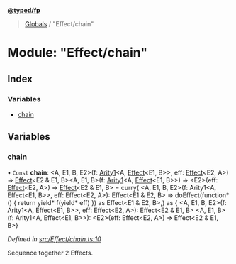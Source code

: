 **[@typed/fp](../README.md)**

> [Globals](../globals.md) / "Effect/chain"

# Module: "Effect/chain"

## Index

### Variables

* [chain](_effect_chain_.md#chain)

## Variables

### chain

• `Const` **chain**: \<A, E1, B, E2>(f: [Arity1](_common_types_.md#arity1)\<A, [Effect](_effect_effect_.effect.md)\<E1, B>>, eff: [Effect](_effect_effect_.effect.md)\<E2, A>) => [Effect](_effect_effect_.effect.md)\<E2 & E1, B>\<A, E1, B>(f: [Arity1](_common_types_.md#arity1)\<A, [Effect](_effect_effect_.effect.md)\<E1, B>>) => \<E2>(eff: [Effect](_effect_effect_.effect.md)\<E2, A>) => [Effect](_effect_effect_.effect.md)\<E2 & E1, B> = curry( \<A, E1, B, E2>(f: Arity1\<A, Effect\<E1, B>>, eff: Effect\<E2, A>): Effect\<E1 & E2, B> => doEffect(function* () { return yield* f(yield* eff) }) as Effect\<E1 & E2, B>,) as { \<A, E1, B, E2>(f: Arity1\<A, Effect\<E1, B>>, eff: Effect\<E2, A>): Effect\<E2 & E1, B> \<A, E1, B>(f: Arity1\<A, Effect\<E1, B>>): \<E2>(eff: Effect\<E2, A>) => Effect\<E2 & E1, B>}

*Defined in [src/Effect/chain.ts:10](https://github.com/TylorS/typed-fp/blob/f27ba3e/src/Effect/chain.ts#L10)*

Sequence together 2 Effects.
